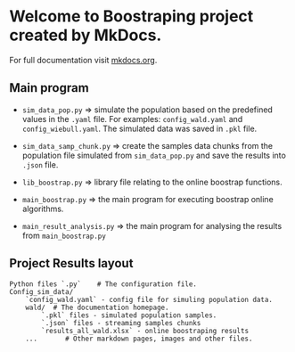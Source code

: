 # Welcome to Boostraping project created by MkDocs.

For full documentation visit [mkdocs.org](https://www.mkdocs.org).

## Main program
* `sim_data_pop.py` => simulate the population based on the predefined values in the `.yaml` file. For examples: `config_wald.yaml` and `config_wiebull.yaml`. The simulated data was saved in `.pkl` file.

* `sim_data_samp_chunk.py` => create the samples data chunks from the population file simulated from `sim_data_pop.py` and save the results into `.json` file.

* `lib_boostrap.py` => library file relating to the online boostrap functions.
 
* `main_boostrap.py` => the main program for executing boostrap online algorithms.

* `main_result_analysis.py` => the main program for analysing the results from `main_boostrap.py` 

## Project Results layout

    Python files `.py`    # The configuration file.
    Config_sim_data/
        `config_wald.yaml` - config file for simuling population data.
        wald/  # The documentation homepage.
            `.pkl` files - simulated population samples.
            `.json` files - streaming samples chunks
            `results_all_wald.xlsx` - online boostraping results
        ...       # Other markdown pages, images and other files.
